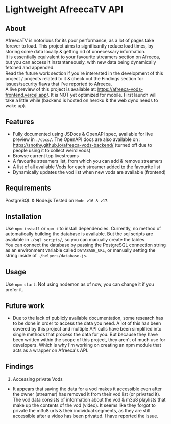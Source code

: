 # Lightweight AfreecaTV API

## About
AfreecaTV is notorious for its poor performance, as a lot of pages take forever to load. This
project aims to significantly reduce load times, by storing some data locally & getting rid of
unnecessary information. </br>
It is essentially equivalent to your favourite streamers section on Afreeca, but you can access it
instantaneously, with new data being dynamically fetched and appended. </br>
Read the future work section if you're interested in the development of this project / projects related to it & check out the Findings section for issues/security flaws that I've reported to Afreeca. </br>
A live preview of this project is available at: https://afreeca-vods-frontend.vercel.app/. 
It is NOT yet optimized for mobile. First launch will take a little while (backend is hosted on heroku & the web dyno needs to wake up).

## Features
- Fully documented using JSDocs & OpenAPI spec, available for live preview in `./docs/`.
The OpenAPI docs are also available on : https://snothy.github.io/afreeca-vods-backend/ (turned off due to people using it to collect weird vods)
- Browse current top livestreams
- A favourite streamers list, from which you can add & remove streamers
- A list of all available Vods for each streamer added to the favourite list
- Dynamically updates the vod list when new vods are available (frontend)

## Requirements
PostgreSQL & Node.js
Tested on `Node v16 & v17`.

## Installation
Use `npm install` or `npm i` to install dependencies.
Currently, no method of automatically building the database is available. But the sql scripts
are available in `./sql_scripts/`, so you can manually create the tables. </br>
You can connect the database by passing the PostgreSQL connection string as an environment
variable called `DATABASE_URL`, or manually setting the string inside of `./helpers/database.js`.

## Usage
Use `npm start`. Not using nodemon as of now, you can change it if you prefer it.

## Future work
- Due to the lack of publicly available documentation, some research has to be done in order to
access the data you need. A lot of this has been covered by this project and multiple API calls
have been simplified into single methods that process the data for you. But because they
have been written within the scope of this project, they aren't of much use for developers.
Which is why I'm working on creating an npm module that acts as a wrapper on Afreeca's API.

## Findings
1. Accessing private Vods
- It appears that saving the data for a vod makes it accessible even after the owner (streamer)
has removed it from their vod list (or privated it). </br>
The vod data consists of information about the vod & m3u8 playlists that make up the contents of the vod (video). It seems like they forgot to private the m3u8 urls & their individual segments, as they
are still accessible after a video has been privated. I have reported the issue.
